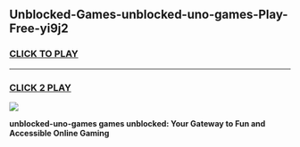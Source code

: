 
## Unblocked-Games-unblocked-uno-games-Play-Free-yi9j2
<h3>
<a href="https://premium76.site?title=unblocked-uno-games&ref=15A">CLICK TO PLAY</a></h3>
<hr>

<h3>
<a href="https://premium76.site?title=unblocked-uno-games&ref=15A">CLICK 2 PLAY</a>
  
</h3>

<a href="https://premium76.site?title=unblocked-uno-games&ref=15A"><img src="https://clearcache.store/games.png"></a>


**unblocked-uno-games games unblocked: Your Gateway to Fun and Accessible Online Gaming**
